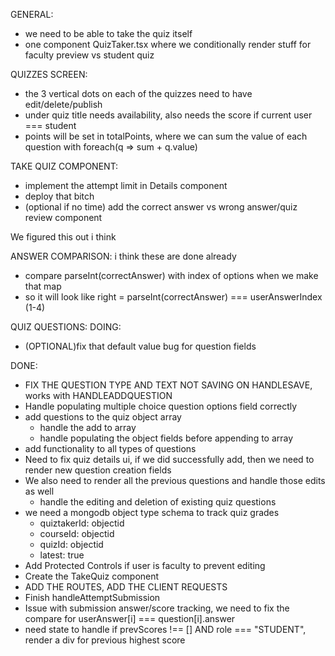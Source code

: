 GENERAL:
- we need to be able to take the quiz itself
- one component QuizTaker.tsx where we conditionally render stuff for faculty preview vs student quiz 

QUIZZES SCREEN:
- the 3 vertical dots on each of the quizzes need to have edit/delete/publish
- under quiz title needs availability, also needs the score if current user === student
- points will be set in totalPoints, where we can sum the value of each question with foreach(q => sum + q.value)


TAKE QUIZ COMPONENT:
- implement the attempt limit in Details component
- deploy that bitch
- (optional if no time) add the correct answer vs wrong answer/quiz review component

We figured this out i think
<!-- - Figure out if we store all the user answers then check for score? -->
<!--     - we have a handleAttemptScoring function that will run before the dao.createAttempt, where we iterate through questions/userAnswers[scoringIndex], then we sum the value based on if the user is correct -->
<!--     - then finally, we submit -->


ANSWER COMPARISON:
i think these are done already
- compare parseInt(correctAnswer) with index of options when we make that map 
- so it will look like right = parseInt(correctAnswer) === userAnswerIndex (1-4)


QUIZ QUESTIONS:
DOING:
- (OPTIONAL)fix that default value bug for question fields


DONE:
- FIX THE QUESTION TYPE AND TEXT NOT SAVING ON HANDLESAVE, works with HANDLEADDQUESTION
- Handle populating multiple choice question options field correctly
- add questions to the quiz object array
    - handle the add to array
    - handle populating the object fields before appending to array
- add functionality to all types of questions
- Need to fix quiz details ui, if we did successfully add, then we need to render new question creation fields
- We also need to render all the previous questions and handle those edits as well
    - handle the editing and deletion of existing quiz questions
- we need a mongodb object type schema to track quiz grades
    - quiztakerId: objectid
    - courseId: objectid
    - quizId: objectid
    - latest: true
- Add Protected Controls if user is faculty to prevent editing
- Create the TakeQuiz component
- ADD THE ROUTES, ADD THE CLIENT REQUESTS
- Finish handleAttemptSubmission
- Issue with submission answer/score tracking, we need to fix the compare for userAnswer[i] === question[i].answer
- need state to handle if prevScores !== [] AND role === "STUDENT", render a div for previous highest score
